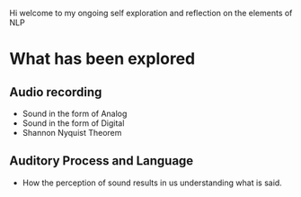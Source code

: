 Hi welcome to my ongoing self exploration and reflection on the elements of NLP

# What has been explored
## Audio recording
- Sound in the form of Analog
- Sound in the form of Digital
- Shannon Nyquist Theorem

## Auditory Process and Language
- How the perception of sound results in us understanding what is said.
